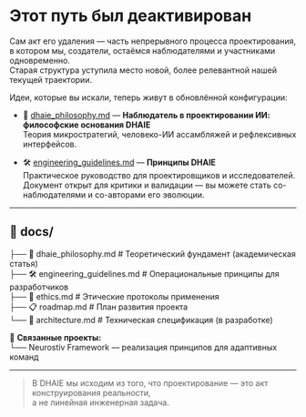 # Этот путь был деактивирован

Сам акт его удаления — часть непрерывного процесса проектирования, в котором мы, создатели, остаёмся наблюдателями и участниками одновременно.  
Старая структура уступила место новой, более релевантной нашей текущей траектории.

Идеи, которые вы искали, теперь живут в обновлённой конфигурации:

- 📘 [dhaie_philosophy.md](./dhaie_philosophy.md) — **Наблюдатель в проектировании ИИ: философские основания DHAIE**  
  Теория микростратегий, человеко-ИИ ассамбляжей и рефлексивных интерфейсов.

- 🛠️ [engineering_guidelines.md](./engineering_guidelines.md) — **Принципы DHAIE**  
  Практическое руководство для проектировщиков и исследователей. Документ открыт для критики и валидации — вы можете стать со-наблюдателями и со-авторами его эволюции.

---

## 📁 docs/
├── 📘 dhaie_philosophy.md      # Теоретический фундамент (академическая статья)  
├── 🛠️ engineering_guidelines.md # Операциональные принципы для разработчиков  
├── 📗 ethics.md                 # Этические протоколы применения  
├── 📋 roadmap.md                # План развития проекта  
└── 📙 architecture.md           # Техническая спецификация (в разработке)  

🔗 **Связанные проекты:**  
└── Neurostiv Framework — реализация принципов для адаптивных команд  

---

> В DHAIE мы исходим из того, что проектирование — это акт конструирования реальности,  
> а не линейная инженерная задача.
